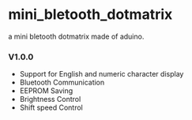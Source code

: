 # mini_bletooth_dotmatrix
a mini bletooth dotmatrix made of aduino.

### V1.0.0
- Support for English and numeric character display
- Bluetooth Communication
- EEPROM Saving
- Brightness Control 
- Shift speed Control 
